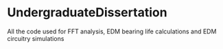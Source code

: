 # UndergraduateDissertation
All the code used for FFT analysis, EDM bearing life calculations and EDM circuitry simulations 
